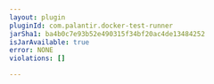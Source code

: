 ```yaml
---
layout: plugin
pluginId: com.palantir.docker-test-runner
jarSha1: ba4b0c7e93b52e490315f34bf20ac4de13484252
isJarAvailable: true
error: NONE
violations: []

---
```

